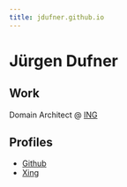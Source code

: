 ```yaml
---
title: jdufner.github.io
---
```


# Jürgen Dufner

## Work

Domain Architect @ [ING](https://www.ing.de)

## Profiles

  * [Github](https://github.com/jdufner)
  * [Xing](https://www.xing.com/profiles/Juergen_Dufner)

